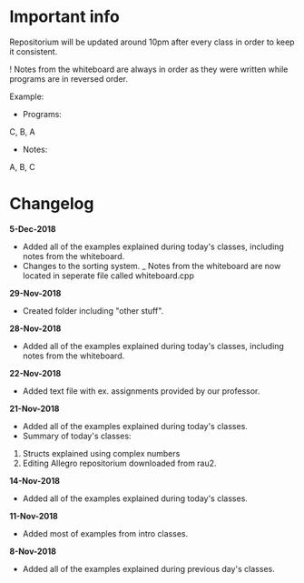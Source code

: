 # Important info
Repositorium will be updated around 10pm after every class in order to keep it consistent.

! Notes from the whiteboard are always in order as they were written while programs are in reversed order.

Example:
- Programs:

C, B, A

- Notes:

A, B, C

# Changelog

**5-Dec-2018**
- Added all of the examples explained during today's classes, including notes from the whiteboard.
- Changes to the sorting system. 
	_ Notes from the whiteboard are now located in seperate file called whiteboard.cpp

**29-Nov-2018**
- Created folder including "other stuff".

**28-Nov-2018**
- Added all of the examples explained during today's classes, including notes from the whiteboard.

**22-Nov-2018**
- Added text file with ex. assignments provided by our professor.

**21-Nov-2018**
- Added all of the examples explained during today's classes.
- Summary of today's classes: 
1. Structs explained using complex numbers
2. Editing Allegro repositorium downloaded from rau2.

**14-Nov-2018**
- Added all of the examples explained during today's classes.

**11-Nov-2018**
- Added most of examples from intro classes.

**8-Nov-2018**
- Added all of the examples explained during previous day's classes.
